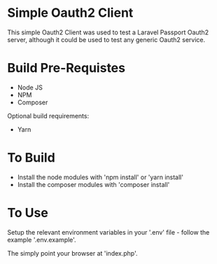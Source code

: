 # Simple Oauth2 Client

This simple Oauth2 Client was used to test a Laravel Passport Oauth2 server,
although it could be used to test any generic Oauth2 service.

# Build Pre-Requistes

* Node JS
* NPM
* Composer

Optional build requirements:

* Yarn

# To Build

* Install the node modules with 'npm install' or 'yarn install'
* Install the composer modules with 'composer install'

# To Use

Setup the relevant environment variables in your '.env' file - follow the example '.env.example'.

The simply point your browser at 'index.php'.
